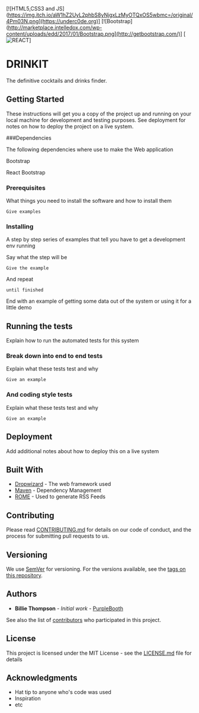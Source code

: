 [![HTML5,CSS3 and JS](https://img.itch.io/aW1hZ2UyL2phbS8yNjgxLzMyOTQxOS5wbmc=/original/4Pm03N.png](https://underc0de.org)]
[![Bootstrap](http://marketplace.intelledox.com/wp-content/uploads/edd/2017/01/Bootstrap.png](http://getbootstrap.com/)]
[![REACT](https://cdn-images-1.medium.com/max/512/1*qUlxDdY3T-rDtJ4LhLGkEg.png)]
# DRINKIT

The definitive cocktails and drinks finder.


## Getting Started

These instructions will get you a copy of the project up and running on your local machine for development and testing purposes. See deployment for notes on how to deploy the project on a live system.

###Dependencies

The following dependencies where use to make the Web application

Bootstrap

React Bootstrap

### Prerequisites

What things you need to install the software and how to install them

```
Give examples
```

### Installing

A step by step series of examples that tell you have to get a development env running

Say what the step will be

```
Give the example
```

And repeat

```
until finished
```

End with an example of getting some data out of the system or using it for a little demo

## Running the tests

Explain how to run the automated tests for this system

### Break down into end to end tests

Explain what these tests test and why

```
Give an example
```

### And coding style tests

Explain what these tests test and why

```
Give an example
```

## Deployment

Add additional notes about how to deploy this on a live system

## Built With

* [Dropwizard](http://www.dropwizard.io/1.0.2/docs/) - The web framework used
* [Maven](https://maven.apache.org/) - Dependency Management
* [ROME](https://rometools.github.io/rome/) - Used to generate RSS Feeds

## Contributing

Please read [CONTRIBUTING.md](https://gist.github.com/PurpleBooth/b24679402957c63ec426) for details on our code of conduct, and the process for submitting pull requests to us.

## Versioning

We use [SemVer](http://semver.org/) for versioning. For the versions available, see the [tags on this repository](https://github.com/your/project/tags). 

## Authors

* **Billie Thompson** - *Initial work* - [PurpleBooth](https://github.com/PurpleBooth)

See also the list of [contributors](https://github.com/your/project/contributors) who participated in this project.

## License

This project is licensed under the MIT License - see the [LICENSE.md](LICENSE.md) file for details

## Acknowledgments

* Hat tip to anyone who's code was used
* Inspiration
* etc


